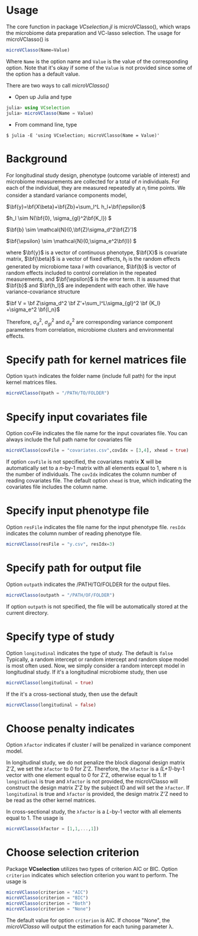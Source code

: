 <style TYPE="text/css">
code.has-jax {font: inherit; font-size: 100%; background: inherit; border: inherit;}
</style>
<script type="text/x-mathjax-config">
MathJax.Hub.Config({
    tex2jax: {
        inlineMath: [['$','$'], ['\\(','\\)']],
        skipTags: ['script', 'noscript', 'style', 'textarea', 'pre'] // removed 'code' entry
    }
});
MathJax.Hub.Queue(function() {
    var all = MathJax.Hub.getAllJax(), i;
    for(i = 0; i < all.length; i += 1) {
        all[i].SourceElement().parentNode.className += ' has-jax';
    }
});
</script>
<script type="text/javascript" src="http://cdn.mathjax.org/mathjax/latest/MathJax.js?config=TeX-AMS-MML_HTMLorMML"></script>

# Usage
The core function in package _VCselection.jl_ is microVClasso(), which wraps the microbiome data preparation and VC-lasso selection. The usage for microVClasso() is
```julia
microVClasso(Name=Value)
```
Where `Name` is the option name and `Value` is the value of the corresponding option. Note that it's okay if some of the `Value` is not provided since some of the option has a default value.

There are two ways to call _microVClasso()_

* Open up Julia and type
```julia
julia> using VCselection
julia> microVClasso(Name = Value)
```
* From command line, type
```command
$ julia -E 'using VCselection; microVClasso(Name = Value)'
```

# Background
For longitudinal study design, phenotype (outcome variable of interest) and microbiome measurements are collected for a total of $n$ individuals. For each of the individual, they are measured repeatedly at $n_i$ time points. We consider a standard variance components model,

$\bf{y}=\bf{X\beta}+\bf{Zb}+\sum_l^L h_l+\bf{\epsilon}$

$h_l \sim N(\bf{0}, \sigma_{gl}^2\bf{K_l}) $

$\bf{b} \sim  \mathcal{N}(0,\bf{Z}\sigma_d^2\bf{Z}')$

$\bf{\epsilon} \sim \mathcal{N}(0,\sigma_e^2\bf{I}) $

where $\bf{y}$ is a vector of continuous phenotype, $\bf{X}$ is covariate matrix, $\bf{\beta}$ is a vector of fixed effects, $h_l$ is the random effects generated by microbiome taxa $l$ with covariance, $\bf{b}$ is vector of random effects included to control correlation in the repeated measurements, and $\bf{\epsilon}$ is the error term.  It is assumed that $\bf{b}$ and $\bf{h_l}$ are independent with each other. We have variance-covariance structure

$\bf V = \bf  Z\sigma_d^2 \bf Z'+\sum_l^L\sigma_{gl}^2 \bf {K_l} +\sigma_e^2 \bf{I_n}$

Therefore, $\sigma_d^2$, $\sigma_{gl}^2$ and $\sigma_e^2$ are corresponding variance component parameters from correlation, microbiome clusters and environmental effects.

# Specify path for kernel matrices file

Option `Vpath` indicates the folder name (include full path) for the input kernel matrices files.
```julia
microVClasso(Vpath = "/PATH/TO/FOLDER")
```

# Specify input covariates file

Option covFile indicates the file name for the input covariates file. You can always include the full path name for covariates file
```julia
microVClasso(covFile = "covariates.csv",covIdx = [3,4], xhead = true)
```
If option `covFile` is not specified, the covariates matrix **X** will be automatically set to a _n_-by-1 matrix with all elements equal to 1, where n is the number of individuals. The `covIdx` indicates the column number of reading covariates file. The default option `xhead` is true, which indicating the covariates file includes the column name.

# Specify input phenotype file

Option `resFile` indicates the file name for the input phenotype file. `resIdx` indicates the column number of reading phenotype file.
```julia
microVClasso(resFile = "y.csv", resIdx=3)
```


# Specify path for output file

Option `outpath` indicates the /PATH/TO/FOLDER for the output files.
```julia
microVClasso(outpath = "/PATH/OF/FOLDER")
```
If option `outpath` is not specified, the file will be automatically stored at the current directory.

# Specify type of study

Option `longitudinal` indicates the type of study. The default is `false` Typically, a random intercept or random intercept and random slope model is most often used. Now, we simply consider a random intercept model in longitudinal study. If it's a longitudinal microbiome study, then use
```julia
microVClasso(longitudinal = true)
```
If the it's a cross-sectional study, then use the default
```julia
microVClasso(longitudinal = false)
```


# Choose penalty indicates

Option `λfactor` indicates if cluster _l_ will be penalized in variance component model.

In longitudinal study, we do not penalize the block diagonal design matrix Z'Z, we set the `λfactor` to 0 for Z'Z. Therefore, the `λfactor` is a _(L+1)_-by-1 vector with one element equal to 0 for Z'Z, otherwise equal to 1. If `longitudinal` is true and `λfactor` is not provided, the microVClasso will construct the design matrix Z'Z by the subject ID and will set the `λfactor`. If `longitudinal` is true and `λfactor` is provided, the design matrix Z'Z need to be read as the other kernel matrices.

In cross-sectional study, the `λfactor` is a _L_-by-1 vector with all elements equal to 1. The usage is

```julia
microVClasso(λfactor = [1,1,...,1])
```

# Choose selection criterion

Package **VCselection** utilizes two types of criterion AIC or BIC. Option `criterion` indicates which selection criterion you want to perform. The usage is

```julia
microVClasso(criterion = "AIC")
microVClasso(criterion = "BIC")
microVClasso(criterion = "Both")
microVClasso(criterion = "None")

```
The default value for option `criterion` is AIC. If choose "None", the _microVClasso_ will output the estimation for each tuning parameter λ.
